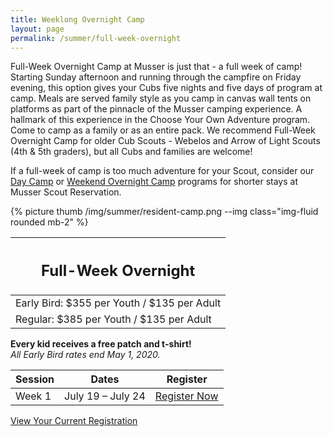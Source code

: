 ```yaml
---
title: Weeklong Overnight Camp
layout: page
permalink: /summer/full-week-overnight
---
```


<div class="row">
  <div class="col-md-8">
    <p>
      Full-Week Overnight Camp at Musser is just that - a full week of camp! Starting Sunday afternoon and running through the campfire on Friday evening, this option gives your Cubs five nights and five days of program at camp. Meals are served family style as you camp in canvas wall tents on platforms as part of the pinnacle of the Musser camping experience. A hallmark of this experience in the Choose Your Own Adventure program. Come to camp as a family or as an entire pack. We recommend Full-Week Overnight Camp for older Cub Scouts - Webelos and Arrow of Light Scouts (4th & 5th graders), but all Cubs and families are welcome!
    </p>
    <p>
      If a full-week of camp is too much adventure for your Scout, consider our <a href="/summer/day-camp">Day Camp</a> or <a href="/summer/weekend-overnight">Weekend Overnight Camp</a> programs for shorter stays at Musser Scout Reservation.
    </p>
  </div>
  <div class="col-md-4">
    {% picture thumb /img/summer/resident-camp.png --img class="img-fluid rounded mb-2" %}
  </div>
</div>
<div class="row">  
  <div class="col">
    <table class="table table-striped my-3 ">
      <thead class="text-center">
        <tr>
          <th scope="col"><h2 class="my-0">Full-Week Overnight</h2></th>
        </tr>
      </thead>
      <tbody>
          <tr>
            <td>Early Bird: $355 per Youth / $135 per Adult</td>
          </tr>
          <tr>
            <td>Regular: $385 per Youth / $135 per Adult</td>
          </tr>
      </tbody>
    </table>
    <div class="text-center">
      <strong>Every kid receives a free patch and t-shirt!</strong><br>
      <em>All Early Bird rates end May 1, 2020.</em>
    </div>
  </div>
  <div class="col">
    <table class="table table-striped my-3 text-center">
      <thead>
        <tr>
          <th scope="col">Session</th>
          <th scope="col">Dates</th>
          <th scope="col">Register</th>
        </tr>
      </thead>
      <tbody>
          <tr>
            <td>Week 1</td>
            <td>July 19 – July 24</td>
            <td><a class="btn btn-primary btn-block" href="https://colbsa.doubleknot.com/event/resident-camp-july-19-24/2598790">Register Now</a></td>
          </tr>
      </tbody>
    </table>
    <div class="text-center">
      <a role="button" class="btn btn-primary btn-lg" href="https://colbsa.doubleknot.com/Rosters/logon.aspx?orgkey=541">View Your Current Registration</a>
    </div>
  </div>
</div>
